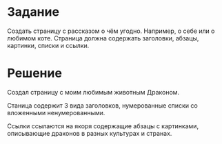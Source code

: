 # Задание
Создать страницу с рассказом о чём угодно. Например, о себе или о любимом коте.
Страница должна содержать заголовки, абзацы, картинки, списки и ссылки.
# Решение
Создал страницу с моим любимым животным Драконом.

Станица содержит 3 вида заголовков, нумерованные списки со вложенными ненумерованными.

Ссылки ссылаются на якоря содержащие абзацы с картинками, описывающие драконов в разных культурах и странах.